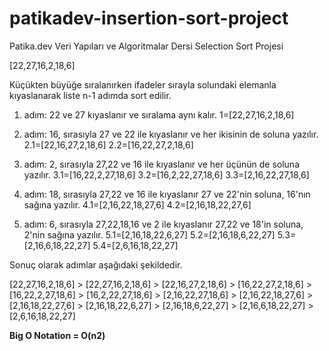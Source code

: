 # patikadev-insertion-sort-project
Patika.dev Veri Yapıları ve Algoritmalar Dersi Selection Sort Projesi

[22,27,16,2,18,6]

Küçükten büyüğe sıralanırken ifadeler sırayla solundaki elemanla kıyaslanarak liste n-1 adımda sort edilir.

1. adım: 22 ve 27 kıyaslanır ve sıralama aynı kalır.
1=[22,27,16,2,18,6]

2. adım: 16, sırasıyla 27 ve 22 ile kıyaslanır ve her ikisinin de soluna yazılır.
2.1=[22,16,27,2,18,6]
2.2=[16,22,27,2,18,6]

3. adım: 2, sırasıyla 27,22 ve 16 ile kıyaslanır ve her üçünün de soluna yazılır.
3.1=[16,22,2,27,18,6]
3.2=[16,2,22,27,18,6]
3.3=[2,16,22,27,18,6]

4. adım: 18, sırasıyla 27,22 ve 16 ile kıyaslanır 27 ve 22'nin soluna, 16'nın sağına yazılır.
4.1=[2,16,22,18,27,6]
4.2=[2,16,18,22,27,6]

5. adım: 6, sırasıyla 27,22,18,16 ve 2 ile kıyaslanır 27,22 ve 18'in soluna, 2'nin sağına yazılır.
5.1=[2,16,18,22,6,27]
5.2=[2,16,18,6,22,27]
5.3=[2,16,6,18,22,27]
5.4=[2,6,16,18,22,27]

Sonuç olarak adımlar aşağıdaki şekildedir.

[22,27,16,2,18,6] > [22,27,16,2,18,6] > [22,16,27,2,18,6] > [16,22,27,2,18,6] > [16,22,2,27,18,6] > [16,2,22,27,18,6] > [2,16,22,27,18,6] > [2,16,22,18,27,6] > [2,16,18,22,27,6] > [2,16,18,22,6,27] > [2,16,18,6,22,27] > [2,16,6,18,22,27] > [2,6,16,18,22,27]

**Big O Notation = O(n2)**
